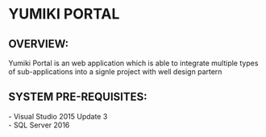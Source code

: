 <h1>YUMIKI PORTAL</h1>

<h2>OVERVIEW:</h2>
<p>
Yumiki Portal is an web application which is able to integrate multiple types of sub-applications into a signle project with well design partern 
</p>

<h2>SYSTEM PRE-REQUISITES:</h2>
<p>
- Visual Studio 2015 Update 3
<br/>
- SQL Server 2016
<br />
</p>
